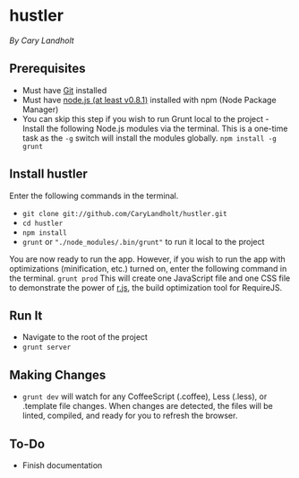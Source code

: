 # hustler
*By Cary Landholt*

## Prerequisites
* Must have [Git](http://git-scm.com/) installed
* Must have [node.js (at least v0.8.1)](http://nodejs.org/) installed with npm (Node Package Manager)
* You can skip this step if you wish to run Grunt local to the project - Install the following Node.js modules via the terminal.  This is a one-time task as the `-g` switch will install the modules globally.  `npm install -g grunt`

## Install hustler
Enter the following commands in the terminal.
* `git clone git://github.com/CaryLandholt/hustler.git`
* `cd hustler`
* `npm install`
* `grunt` or `"./node_modules/.bin/grunt"` to run it local to the project

You are now ready to run the app.
However, if you wish to run the app with optimizations (minification, etc.) turned on, enter the following command in the terminal.
`grunt prod`
This will create one JavaScript file and one CSS file to demonstrate the power of [r.js](http://requirejs.org/docs/optimization.html), the build optimization tool for RequireJS.

## Run It
* Navigate to the root of the project
* `grunt server`

## Making Changes
* `grunt dev` will watch for any CoffeeScript (.coffee), Less (.less), or .template file changes.  When changes are detected, the files will be linted, compiled, and ready for you to refresh the browser.

## To-Do
* Finish documentation